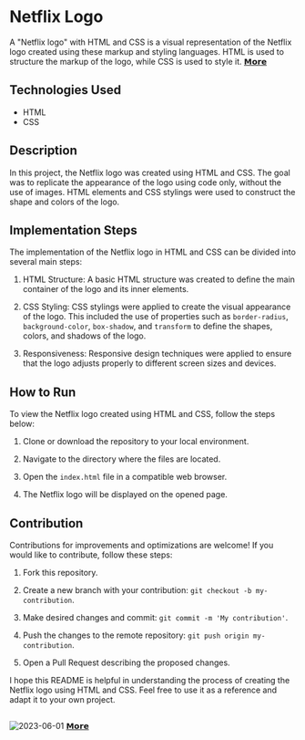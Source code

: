 # Netflix Logo

A "Netflix logo" with HTML and CSS is a visual representation of the Netflix logo created using these markup and styling languages. HTML is used to structure the markup of the logo, while CSS is used to style it.
[𝗠𝗼𝗿𝗲](https://byalyck.github.io/Netflix-Logo/)

## Technologies Used

- HTML
- CSS

## Description

In this project, the Netflix logo was created using HTML and CSS. The goal was to replicate the appearance of the logo using code only, without the use of images. HTML elements and CSS stylings were used to construct the shape and colors of the logo.

## Implementation Steps

The implementation of the Netflix logo in HTML and CSS can be divided into several main steps:

1. HTML Structure: A basic HTML structure was created to define the main container of the logo and its inner elements.

2. CSS Styling: CSS stylings were applied to create the visual appearance of the logo. This included the use of properties such as `border-radius`, `background-color`, `box-shadow`, and `transform` to define the shapes, colors, and shadows of the logo.

3. Responsiveness: Responsive design techniques were applied to ensure that the logo adjusts properly to different screen sizes and devices.

## How to Run

To view the Netflix logo created using HTML and CSS, follow the steps below:

1. Clone or download the repository to your local environment.

2. Navigate to the directory where the files are located.

3. Open the `index.html` file in a compatible web browser.

4. The Netflix logo will be displayed on the opened page.

## Contribution

Contributions for improvements and optimizations are welcome! If you would like to contribute, follow these steps:

1. Fork this repository.

2. Create a new branch with your contribution: `git checkout -b my-contribution`.

3. Make desired changes and commit: `git commit -m 'My contribution'`.

4. Push the changes to the remote repository: `git push origin my-contribution`.

5. Open a Pull Request describing the proposed changes.

I hope this README is helpful in understanding the process of creating the Netflix logo using HTML and CSS. Feel free to use it as a reference and adapt it to your own project.
##
![2023-06-01](https://github.com/ByAlyck/Netflix-Logo/assets/113322342/e26181a9-feae-459c-a27a-f2d530aea1a2)
[𝗠𝗼𝗿𝗲](https://byalyck.github.io/Netflix-Logo/)
